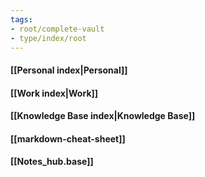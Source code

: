 ```yaml
---
tags: 
- root/complete-vault
- type/index/root
---
```


#### [[Personal index|Personal]]
#### [[Work index|Work]]
#### [[Knowledge Base index|Knowledge Base]]
#### [[markdown-cheat-sheet]]
#### [[Notes_hub.base]]
